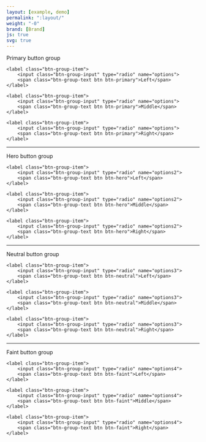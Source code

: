```yaml
---
layout: [example, demo]
permalink: ":layout/"
weight: "-0"
brand: [Brand]
js: true
svg: true
---
```


<p>Primary button group</p>

<div class="btn-group">

	<label class="btn-group-item">
		<input class="btn-group-input" type="radio" name="options">
		<span class="btn-group-text btn btn-primary">Left</span>
	</label>

	<label class="btn-group-item">
		<input class="btn-group-input" type="radio" name="options">
		<span class="btn-group-text btn btn-primary">Middle</span>
	</label>

	<label class="btn-group-item">
		<input class="btn-group-input" type="radio" name="options">
		<span class="btn-group-text btn btn-primary">Right</span>
	</label>

</div>


<hr>
<p>Hero button group</p>

<div class="btn-group">

	<label class="btn-group-item">
		<input class="btn-group-input" type="radio" name="options2">
		<span class="btn-group-text btn btn-hero">Left</span>
	</label>

	<label class="btn-group-item">
		<input class="btn-group-input" type="radio" name="options2">
		<span class="btn-group-text btn btn-hero">Middle</span>
	</label>

	<label class="btn-group-item">
		<input class="btn-group-input" type="radio" name="options2">
		<span class="btn-group-text btn btn-hero">Right</span>
	</label>

</div>


<hr>
<p>Neutral button group</p>

<div class="btn-group">

	<label class="btn-group-item">
		<input class="btn-group-input" type="radio" name="options3">
		<span class="btn-group-text btn btn-neutral">Left</span>
	</label>

	<label class="btn-group-item">
		<input class="btn-group-input" type="radio" name="options3">
		<span class="btn-group-text btn btn-neutral">Middle</span>
	</label>

	<label class="btn-group-item">
		<input class="btn-group-input" type="radio" name="options3">
		<span class="btn-group-text btn btn-neutral">Right</span>
	</label>

</div>


<hr>
<p>Faint button group</p>

<div class="btn-group">

	<label class="btn-group-item">
		<input class="btn-group-input" type="radio" name="options4">
		<span class="btn-group-text btn btn-faint">Left</span>
	</label>

	<label class="btn-group-item">
		<input class="btn-group-input" type="radio" name="options4">
		<span class="btn-group-text btn btn-faint">Middle</span>
	</label>

	<label class="btn-group-item">
		<input class="btn-group-input" type="radio" name="options4">
		<span class="btn-group-text btn btn-faint">Right</span>
	</label>

</div>